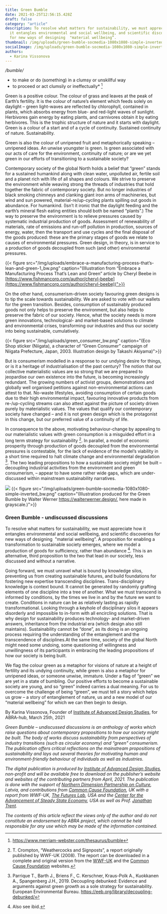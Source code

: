 ```yaml
---
title: Green Bumble
date: 2021-03-25T12:56:15.428Z
draft: false
category: "article"
description: To resolve what matters for sustainability, we must appreciate how
  it entangles environmental and social wellbeing, and scientific discoveries
  for new ways of designing  "material wellbeing”.
thumbnail: /img/uploads/green-bumble-socmedia-1080x1080-simple-inverted_bw.png
socialImage: /img/uploads/green-bumble-socmedia-1080x1080-simple-inverted_bw.png
authors:
  - Karina Vissonova
---
```

*/bumble/* 

* to make or do (something) in a clumsy or unskillful way
* to proceed or act clumsily or ineffectually* [^1]

Green is a positive colour. The colour of grass and leaves at the peak of Earth’s fertility. It is the colour of nature’s element which feeds solely on daylight – green light-waves are reflected by chlorophyll, contained in plants, which absorbs energy from blue- and red-light waves of sunlight. Herbivores gain energy by eating plants, and carnivores obtain it by eating herbivores. This is the trophic structure of nature and it starts with daylight. Green is a colour of a start and of a cycle of continuity. Sustained continuity of nature. Sustainability.

Green is also the colour of unripened fruit and metaphorically speaking – unripened ideas. An unwise youngster is green. Is green associated with our acts of care for the environment, continuity of nature; or are we yet green in our efforts of transitioning to a sustainable society?

Contemporary society of the global North holds a belief that “green” stands for a sustained humankind along with clean water, unpolluted air, fertile soil and a planet rich with life of all shapes and colours. We strive to preserve the environment while weaving strong the threads of industries that hold together the fabric of contemporary society. But no longer industries of black smoking chimneys and clanking giant iron arms of machineries, but wind and sun powered, material-re/up-cycling plants spilling out goods in abundance. For humankind. (Isn’t it ironic that the daylight feeding and the earth’s mineral flesh eating entities should both be named “plants”.) The way to preserve the environment is to relieve pressures caused by systematic industrial production of goods. Assessment of renewability of materials, rate of emissions and run-off pollution in production, sources of energy, water, then the transport and use cycles and the final disposal of the goods produced: these are the primary stages of goods we relate to causes of environmental pressures. Green design, in theory, is in service to a production of goods decoupled from such (and other) environmental pressures.

{{< figure src="/img/uploads/embrace-a-manufacturing-process-that’s-lean-and-green-1_bw.png" caption="(Illustration from “Embrace a Manufacturing Process That’s Lean and Green” article by Cheryl Beebe in [https://www.fishmancorp.com/author/cheryl-beebe](https://www.fishmancorp.com/author/cheryl-beebe))">}}

On the other hand, consumerism-driven society favouring green designs is to tip the scale towards sustainability. We are asked to vote with our wallets for the green transition. Besides, consumption of sustainably produced goods not only helps to preserve the environment, but also helps to preserve the fabric of our society. Hence, what the society needs is more green innovations, technological- and market-based solutions to climate and environmental crises, transforming our industries and thus our society into being sustainable, cumulatively.

{{< figure src="/img/uploads/green_consumer_bw.png" caption="(Eco Shop sticker (Niigata), a character of “Green Consumer” campaign of Niigata Prefecture, Japan, 2003. Illustration design by Takashi Akiyama)">}}

But is consumerism modelled in a response to our undying desire for things, or is it a heritage of industrialisation of the past century? The notion that our collective materialistic values are so strong that we are prepared to jeopardise our own existence into the future, is becoming increasingly redundant. The growing numbers of activist groups, demonstrations and globally well organised petitions against non-environmental actions can attest to that. No-waste lifestyles, avoiding consumption of certain goods due to their high environmental impact, favouring innovative products from re-/up-cycling streams can also attest against the picture of society driven purely by materialistic values. The values that qualify our contemporary society have changed – and it is not green design which is the protagonist in this change, but our preferred value of a continuity of life.

In consequence to the above, motivating behaviour-change by appealing to our materialistic values with green consumption is a misguided effort in a long term strategy for sustainability [^2]. In parallel, a model of economic prosperity through production of goods decoupled from the environmental pressures is contestable, for the lack of evidence of the model’s viability in a short time required to halt climate change and environmental degradation [^3]. The two leading propositions to how a sustainable society might be built – decoupling industrial activities from the environment and green consumerism, – appear to have some rather wide gaps, which are under-discussed within mainstream sustainability narratives.

![]( "")
{{< figure src="/img/uploads/green-bumble-socmedia-1080x1080-simple-inverted_bw.png" caption="(Illustration produced for the Green Bumble by Walter Werner https://walterwerner.design/, here made in grayscale.)">}}

### Green Bumble - undiscussed discussions

To resolve what matters for sustainability, we must appreciate how it entangles environmental and social wellbeing, and scientific discoveries for new ways of designing  "material wellbeing”. A proposition for enabling a transformation to sustainable society emerges, where we model a production of goods for sufficiency, rather than abundance [^4]. This is an alternative, third proposition to the two that lead in our society, less discussed and without a narrative.

Going forward, we must unravel what is bound by knowledge silos, preventing us from creating sustainable futures, and build foundations for fostering new expertise transcending disciplines. Trans-disciplinary knowledge is context bound. It cannot be generated by randomly grafting elements of one discipline into a tree of another. What we must transcend is informed by conditions, by the times we live in and by the future we want to create. Conditions in nature can be as relatively lasting as rapidly transformational. Looking through a keyhole of disciplinary silos it appears disorderly and impossible to in-form with all encircling solutions. That is why design for sustainability produces technology- and market-driven answers, inheritance from the industrial era (which design also still maintains). Sustainability cannot be “done”, as its doing is an ongoing process requiring the understanding of the entanglement and the transcendence of disciplines.At the same time, society of the global North might need some undoing, some questioning of willingness and unwillingness of its participants in embracing the leading propositions of how our society is being built.

We flag the colour green as a metaphor for visions of nature at a height of fertility and its undying continuity, while green is also a metaphor for unripened ideas, or someone unwise, immature. Under a flag of “green” we are yet in a state of bumbling. Our positive efforts to become a sustainable society are young, and so “green” indeed carries a dual meaning. For us to overcome the challenge of being “green”, we must tell a story which helps us grow – a story of entanglement of nature, us and a new model of our “material wellbeing” for which we can then begin to design.

By Karina Vissonova, Founder of [Institute of Advanced Design Studies](https://ades.design/), for ABRA-hub, March 25th, 2021

*Green Bumble – undiscussed discussions is an anthology of works which raise questions about contemporary propositions to how our society might be built. The body of works discuss sustainability from perspectives of industry transitions (such as circular economy) and “green" consumerism. The publication offers critical reflections on the mainstream propositions of sustainability and lays out several theories for motivating human and environment-friendly behaviour of individuals as well as industries.*

*The digital publication is produced by [Institute of Advanced Design Studies](https://ades.design/), non-profit and will be available free to download on the publisher’s website and websites of the contributing partners from April, 2021. The publication is done with the support of [Northern Dimension Partnership on Culture](https://www.ndpculture.org/), Latvia, and contributions from [Common Cause Foundation](https://valuesandframes.org/), UK with a report from WWF-UK, [The Futures Lab](http://futures-lab.com/home), USA and the [Center for the Advancement of Steady State Economy](https://steadystate.org/), USA as well as Prof. [Jonathan Trent](https://www.ted.com/speakers/jonathan_trent).*

*The contents of this article reflect the views only of the author and do not constitute an endorsement by ABRA project, which cannot be held responsible for any use which may be made of the information contained.*
[^1]: https://www.merriam-webster.com/thesaurus/bumble

[^2]: T. Crompton, “Weathercocks and Signposts”, a report originally published by WWF-UK (2008). The report can be downloaded in a complete and original version from the [WWF-UK](https://www.wwf.org.uk/) and the [Common Cause Foundation](https://valuesandframes.org/) websites.

[^3]: Parrique T., Barth J., Briens F., C. Kerschner, Kraus-Polk A., Kuokkanen A., Spangenberg J.H., 2019. Decoupling debunked: Evidence and arguments against green growth as a sole strategy for sustainability. European Environmental Bureau. <https://eeb.org/library/decoupling-debunked/>

[^4]: Also see ibid.

